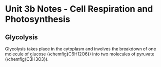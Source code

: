 # Unit 3b Notes - Cell Respiration and Photosynthesis

## Glycolysis

Glycolysis takes place in the cytoplasm and involves the breakdown of one molecule of glucose (\chemfig{C6H12O6}) into two molecules of pyruvate (\chemfig{C3H3O3}). 
